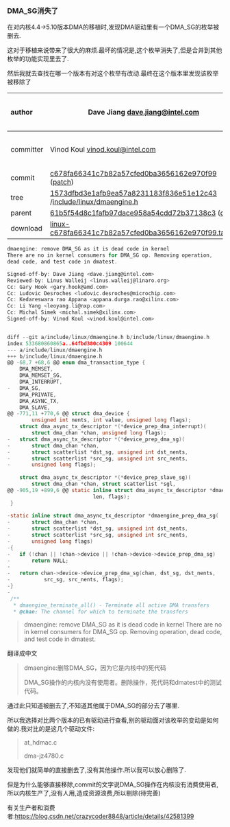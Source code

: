 ### DMA_SG消失了

在对内核4.4->5.10版本DMA的移植时,发现DMA驱动里有一个DMA_SG的枚举被删去.

这对于移植来说带来了很大的麻烦.最坏的情况是,这个枚举消失了,但是合并到其他枚举的功能实现里去了.

然后我就去查找在哪一个版本有对这个枚举有改动.最终在这个版本里发现该枚举被移除了



[](https://git.kernel.org/pub/scm/linux/kernel/git/stable/linux.git/commit/include/linux/dmaengine.h?h=linux-5.10.y&id=c678fa66341c7b82a57cfed0ba3656162e970f99)

| author    | Dave Jiang <dave.jiang@intel.com>                            | 2017-08-21 10:23:13 -0700 |
| :-------- | ------------------------------------------------------------ | ------------------------- |
| committer | Vinod Koul <vinod.koul@intel.com>                            | 2017-08-22 09:22:11 +0530 |
| commit    | [c678fa66341c7b82a57cfed0ba3656162e970f99](https://git.kernel.org/pub/scm/linux/kernel/git/stable/linux.git/commit/include/linux/dmaengine.h?h=linux-5.10.y&id=c678fa66341c7b82a57cfed0ba3656162e970f99) ([patch](https://git.kernel.org/pub/scm/linux/kernel/git/stable/linux.git/patch/include/linux/dmaengine.h?id=c678fa66341c7b82a57cfed0ba3656162e970f99)) |                           |
| tree      | [1573dfbd3e1afb9ea57a8231183f836e51e12c43](https://git.kernel.org/pub/scm/linux/kernel/git/stable/linux.git/tree/?h=linux-5.10.y&id=c678fa66341c7b82a57cfed0ba3656162e970f99) /[include/linux/dmaengine.h](https://git.kernel.org/pub/scm/linux/kernel/git/stable/linux.git/tree/include/linux/dmaengine.h?h=linux-5.10.y&id=c678fa66341c7b82a57cfed0ba3656162e970f99) |                           |
| parent    | [61b5f54d8c1fafb97dace958a54cdd72b37138c3](https://git.kernel.org/pub/scm/linux/kernel/git/stable/linux.git/commit/include/linux/dmaengine.h?h=linux-5.10.y&id=61b5f54d8c1fafb97dace958a54cdd72b37138c3) ([diff](https://git.kernel.org/pub/scm/linux/kernel/git/stable/linux.git/diff/include/linux/dmaengine.h?h=linux-5.10.y&id=c678fa66341c7b82a57cfed0ba3656162e970f99&id2=61b5f54d8c1fafb97dace958a54cdd72b37138c3)) |                           |
| download  | [linux-c678fa66341c7b82a57cfed0ba3656162e970f99.tar.gz](https://git.kernel.org/pub/scm/linux/kernel/git/stable/linux.git/snapshot/linux-c678fa66341c7b82a57cfed0ba3656162e970f99.tar.gz) |                           |



```c
dmaengine: remove DMA_SG as it is dead code in kernel
There are no in kernel consumers for DMA_SG op. Removing operation,
dead code, and test code in dmatest.

Signed-off-by: Dave Jiang <dave.jiang@intel.com>
Reviewed-by: Linus Walleij <linus.walleij@linaro.org>
Cc: Gary Hook <gary.hook@amd.com>
Cc: Ludovic Desroches <ludovic.desroches@microchip.com>
Cc: Kedareswara rao Appana <appana.durga.rao@xilinx.com>
Cc: Li Yang <leoyang.li@nxp.com>
Cc: Michal Simek <michal.simek@xilinx.com>
Signed-off-by: Vinod Koul <vinod.koul@intel.com>


diff --git a/include/linux/dmaengine.h b/include/linux/dmaengine.h
index 533680860865a..64fbd380c4309 100644
--- a/include/linux/dmaengine.h
+++ b/include/linux/dmaengine.h
@@ -68,7 +68,6 @@ enum dma_transaction_type {
 	DMA_MEMSET,
 	DMA_MEMSET_SG,
 	DMA_INTERRUPT,
-	DMA_SG,
 	DMA_PRIVATE,
 	DMA_ASYNC_TX,
 	DMA_SLAVE,
@@ -771,11 +770,6 @@ struct dma_device {
 		unsigned int nents, int value, unsigned long flags);
 	struct dma_async_tx_descriptor *(*device_prep_dma_interrupt)(
 		struct dma_chan *chan, unsigned long flags);
-	struct dma_async_tx_descriptor *(*device_prep_dma_sg)(
-		struct dma_chan *chan,
-		struct scatterlist *dst_sg, unsigned int dst_nents,
-		struct scatterlist *src_sg, unsigned int src_nents,
-		unsigned long flags);
 
 	struct dma_async_tx_descriptor *(*device_prep_slave_sg)(
 		struct dma_chan *chan, struct scatterlist *sgl,
@@ -905,19 +899,6 @@ static inline struct dma_async_tx_descriptor *dmaengine_prep_dma_memcpy(
 						    len, flags);
 }
 
-static inline struct dma_async_tx_descriptor *dmaengine_prep_dma_sg(
-		struct dma_chan *chan,
-		struct scatterlist *dst_sg, unsigned int dst_nents,
-		struct scatterlist *src_sg, unsigned int src_nents,
-		unsigned long flags)
-{
-	if (!chan || !chan->device || !chan->device->device_prep_dma_sg)
-		return NULL;
-
-	return chan->device->device_prep_dma_sg(chan, dst_sg, dst_nents,
-			src_sg, src_nents, flags);
-}
-
 /**
  * dmaengine_terminate_all() - Terminate all active DMA transfers
  * @chan: The channel for which to terminate the transfers
```





> dmaengine: remove DMA_SG as it is dead code in kernel
> There are no in kernel consumers for DMA_SG op. Removing operation,
> dead code, and test code in dmatest.

翻译成中文

> dmaengine:删除DMA_SG，因为它是内核中的死代码
>
> DMA_SG操作的内核内没有使用者。删除操作，死代码和dmatest中的测试代码。



通过此只知道被删去了,不知道其他属于DMA_SG的部分去了哪里.



所以我选择对比两个版本的已有驱动进行查看,别的驱动面对该枚举的变动是如何做的.我对比的是这几个驱动文件:

> at_hdmac.c
>
> dma-jz4780.c

发现他们就简单的直接删去了,没有其他操作.所以我可以放心删除了.

但是为什么能够直接移除,commit的文字说DMA_SG操作在内核没有消费使用者,所以内核生产了,没有人用,造成资源浪费,所以剔除(待完善)

有关生产者和消费者:https://blog.csdn.net/crazycoder8848/article/details/42581399

